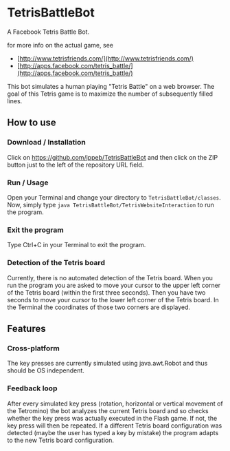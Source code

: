 TetrisBattleBot
===============

A Facebook Tetris Battle Bot.

for more info on the actual game, see
* [http://www.tetrisfriends.com/](http://www.tetrisfriends.com/)
* [http://apps.facebook.com/tetris_battle/](http://apps.facebook.com/tetris_battle/)


This bot simulates a human playing "Tetris Battle" on a web browser.
The goal of this Tetris game is to maximize the number of subsequently filled
lines.




How to use
----------


### Download / Installation

Click on https://github.com/ippeb/TetrisBattleBot and then click on the ZIP button
just to the left of the repository URL field.



### Run / Usage

Open your Terminal and change your directory to `TetrisBattleBot/classes`.
Now, simply type `java TetrisBattleBot/TetrisWebsiteInteraction`
to run the program.


### Exit the program

Type Ctrl+C in your Terminal to exit the program.


### Detection of the Tetris board

Currently, there is no automated detection of the Tetris board.
When you run the program you are asked to move your cursor to
the upper left corner of the Tetris board (within the first three
seconds). Then you have two seconds to move your cursor to the
lower left corner of the Tetris board. In the Terminal the
coordinates of those two corners are displayed.




Features
--------


### Cross-platform

The key presses are currently simulated using java.awt.Robot and thus
should be OS independent.


### Feedback loop

After every simulated key press (rotation, horizontal or vertical
movement of the Tetromino) the bot analyzes the current Tetris board
and so checks whether the key press was actually executed in the
Flash game. If not, the key press will then be repeated. If a
different Tetris board configuration was detected (maybe the user has typed
a key by mistake) the program adapts to the new Tetris board
configuration.
